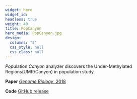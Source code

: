 ```yaml
---
widget: hero
widget_id:
headless: true
weight: 40
title: PopCanyon
hero_media: PopCanyon.jpg
design:
  columns: "2"
  css_style: null
  css_class: null
---
```

*Pop*ulation *Canyon* analyzer discovers the Under-Methylated Regions(UMR/Canyon) in population study.

**Paper** [*Genome Biology*, 2018](https://genomebiology.biomedcentral.com/articles/10.1186/s13059-018-1492-3)

**Code** [GitHub release](https://github.com/JiejunShi/PopCanyon)
